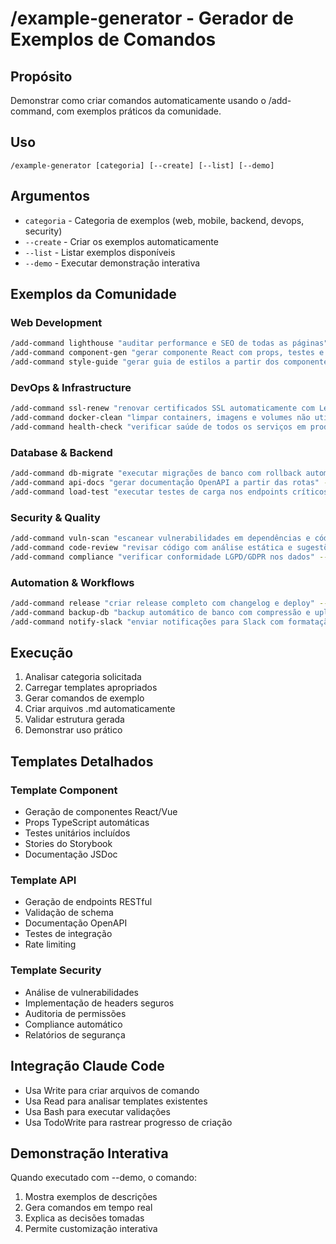 # /example-generator - Gerador de Exemplos de Comandos

## Propósito
Demonstrar como criar comandos automaticamente usando o /add-command, com exemplos práticos da comunidade.

## Uso
```
/example-generator [categoria] [--create] [--list] [--demo]
```

## Argumentos
- `categoria` - Categoria de exemplos (web, mobile, backend, devops, security)
- `--create` - Criar os exemplos automaticamente
- `--list` - Listar exemplos disponíveis
- `--demo` - Executar demonstração interativa

## Exemplos da Comunidade

### Web Development
```bash
/add-command lighthouse "auditar performance e SEO de todas as páginas" --template monitoring
/add-command component-gen "gerar componente React com props, testes e stories" --template component
/add-command style-guide "gerar guia de estilos a partir dos componentes existentes" --template docs
```

### DevOps & Infrastructure
```bash
/add-command ssl-renew "renovar certificados SSL automaticamente com Let's Encrypt" --template security
/add-command docker-clean "limpar containers, imagens e volumes não utilizados" --template docker
/add-command health-check "verificar saúde de todos os serviços em produção" --template monitoring
```

### Database & Backend
```bash
/add-command db-migrate "executar migrações de banco com rollback automático" --template database
/add-command api-docs "gerar documentação OpenAPI a partir das rotas" --template api
/add-command load-test "executar testes de carga nos endpoints críticos" --template benchmark
```

### Security & Quality
```bash
/add-command vuln-scan "escanear vulnerabilidades em dependências e código" --template security
/add-command code-review "revisar código com análise estática e sugestões" --template analysis
/add-command compliance "verificar conformidade LGPD/GDPR nos dados" --template audit
```

### Automation & Workflows
```bash
/add-command release "criar release completo com changelog e deploy" --template workflow
/add-command backup-db "backup automático de banco com compressão e upload" --template backup
/add-command notify-slack "enviar notificações para Slack com formatação" --template notification
```

## Execução
1. Analisar categoria solicitada
2. Carregar templates apropriados
3. Gerar comandos de exemplo
4. Criar arquivos .md automaticamente
5. Validar estrutura gerada
6. Demonstrar uso prático

## Templates Detalhados

### Template Component
- Geração de componentes React/Vue
- Props TypeScript automáticas
- Testes unitários incluídos
- Stories do Storybook
- Documentação JSDoc

### Template API
- Geração de endpoints RESTful
- Validação de schema
- Documentação OpenAPI
- Testes de integração
- Rate limiting

### Template Security
- Análise de vulnerabilidades
- Implementação de headers seguros
- Auditoria de permissões
- Compliance automático
- Relatórios de segurança

## Integração Claude Code
- Usa Write para criar arquivos de comando
- Usa Read para analisar templates existentes
- Usa Bash para executar validações
- Usa TodoWrite para rastrear progresso de criação

## Demonstração Interativa
Quando executado com --demo, o comando:
1. Mostra exemplos de descrições
2. Gera comandos em tempo real
3. Explica as decisões tomadas
4. Permite customização interativa